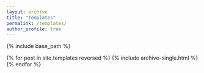 ```yaml
---
layout: archive
title: "Templates"
permalink: /templates/
author_profile: true
---
```


{% include base_path %}


{% for post in site.templates reversed %}
  {% include archive-single.html %}
{% endfor %}
